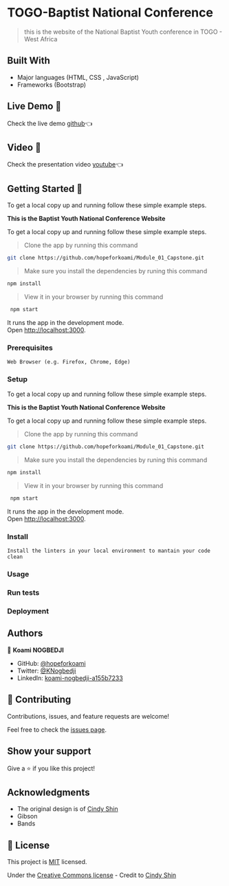 
# TOGO-Baptist National Conference

> this is the website of the National Baptist Youth conference in TOGO - West Africa


## Built With
- Major languages (HTML, CSS , JavaScript)
- Frameworks (Bootstrap)

## Live Demo 🔗

Check the live demo [github](https://hopeforkoami.github.io/Module_01_Capstone/)👈

## Video 🔗

Check the presentation video [youtube](https://youtu.be/rgafsL73ZWk)👈


## Getting Started 🏁
To get a local copy up and running follow these simple example steps.

**This is the Baptist Youth National Conference Website**


To get a local copy up and running follow these simple example steps.

> Clone the app by running this command

```bash 
git clone https://github.com/hopeforkoami/Module_01_Capstone.git
```
> Make sure you install the dependencies by runing this command

```bash
npm install
```


> View it in your browser by running this command

```bash
 npm start
```
It runs the app in the development mode.\
Open [http://localhost:3000](http://localhost:3000).

### Prerequisites
    Web Browser (e.g. Firefox, Chrome, Edge)

### Setup
To get a local copy up and running follow these simple example steps.

**This is the Baptist Youth National Conference Website**


To get a local copy up and running follow these simple example steps.

> Clone the app by running this command

```bash 
git clone https://github.com/hopeforkoami/Module_01_Capstone.git
```
> Make sure you install the dependencies by runing this command

```bash
npm install
```


> View it in your browser by running this command

```bash
 npm start
```
It runs the app in the development mode.\
Open [http://localhost:3000](http://localhost:3000).

### Install
    Install the linters in your local environment to mantain your code clean 

### Usage

### Run tests

### Deployment



## Authors

👤 **Koami NOGBEDJI**

- GitHub: [@hopeforkoami](https://github.com/hopeforkoami)
- Twitter: [@KNogbedji](https://twitter.com/KNogbedji)
- LinkedIn: [koami-nogbedji-a155b7233](https://linkedin.com/in/koami-nogbedji-a155b7233)


## 🤝 Contributing

Contributions, issues, and feature requests are welcome!

Feel free to check the [issues page](../../issues/).

## Show your support

Give a ⭐️ if you like this project!

## Acknowledgments

- The original design is of [Cindy Shin](https://www.behance.net/adagio07)
- Gibson
- Bands


## 📝 License

This project is [MIT](./LICENSE) licensed.

Under the [Creative Commons license](https://creativecommons.org/licenses/by-nc/4.0/) - Credit to [Cindy Shin](https://www.behance.net/adagio07)



